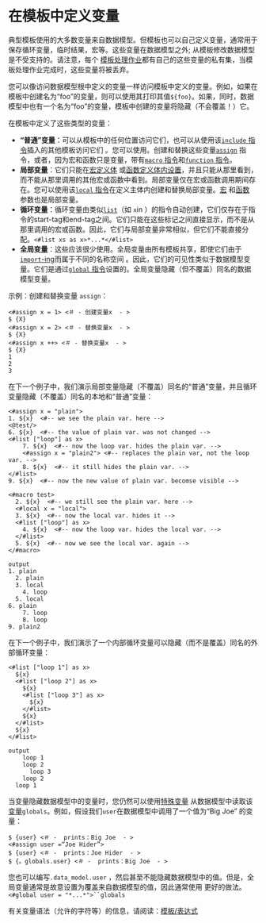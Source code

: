 # 在模板中定义变量

典型模板使用的大多数变量来自数据模型。但模板也可以自己定义变量，通常用于保存循环变量，临时结果，宏等。这些变量在数据模型之外; 从模板修改数据模型是不受支持的。请注意，每个 [模板处理作业](https://freemarker.apache.org/docs/gloss.html#gloss.templateProcessingJob)都有自己的这些变量的私有集，当模板处理作业完成时，这些变量将被丢弃。

您可以像访问数据模型根中定义的变量一样访问模板中定义的变量。例如，如果在模板中创建名为“foo”的变量，则可以使用其打印其值`${foo}`。如果，同时，数据模型中也有一个名为“foo”的变量，模板中创建的变量将隐藏（不会覆盖！）它。

在模板中定义了这些类型的变量：

- **“普通”变量**：可以从模板中的任何位置访问它们，也可以从使用该[`include` 指令](https://freemarker.apache.org/docs/ref_directive_include.html#ref.directive.include)插入的其他模板访问它们 。您可以使用。创建和替换这些变量[`assign`](https://freemarker.apache.org/docs/ref_directive_assign.html#ref.directive.assign) 指令，或者，因为宏和函数只是变量，带有[`macro` 指令](https://freemarker.apache.org/docs/ref_directive_macro.html#ref.directive.macro)和[`function` 指令](https://freemarker.apache.org/docs/ref_directive_function.html#ref.directive.function)。
- **局部变量**：它们只能在[宏定义体](https://freemarker.apache.org/docs/gloss.html#gloss.macroDefinitionBody) 或[函数定义体内设置](https://freemarker.apache.org/docs/gloss.html#gloss.functionDefinitionBody)，并且只能从那里看到，而不能从那里调用的其他宏或函数中看到。局部变量仅在宏或函数调用期间存在。您可以使用该[`local` 指令](https://freemarker.apache.org/docs/ref_directive_local.html#ref.directive.local)在定义主体内创建和替换局部变量。[宏](https://freemarker.apache.org/docs/ref_directive_macro.html#ref.directive.macro) 和[函数](https://freemarker.apache.org/docs/ref_directive_function.html#ref.directive.function) 参数也是局部变量。
- **循环变量**：循环变量由类似[`list`](https://freemarker.apache.org/docs/ref_directive_list.html#ref.directive.list)（如 `x`in ）的指令自动创建，它们仅存在于指令的start-tag和end-tag之间。它们只能在这些标记之间直接显示，而不是从那里调用的宏或函数。因此，它们与局部变量非常相似，但它们不能直接分配。`<#list xs as x>*...*</#list>`
- **全局变量**：这些应该很少使用。全局变量由所有模板共享，即使它们由于[`import`-ing](https://freemarker.apache.org/docs/ref_directive_import.html#ref.directive.import)而属于不同的名称空间 。因此，它们的可见性类似于数据模型变量。它们是通过[`global` 指令](https://freemarker.apache.org/docs/ref_directive_global.html#ref.directive.global)设置的。全局变量隐藏（但不覆盖）同名的数据模型变量。

示例：创建和替换变量 `assign`：

```
<#assign x = 1> <＃ - 创建变量x  - >
$ {X}
<#assign x = 2> <＃ - 替换变量x  - >
$ {X}
<#assign x ++> <＃ - 替换变量x  - >
$ {X}
1
2
3
```

在下一个例子中，我们演示局部变量隐藏（不覆盖）同名的“普通”变量，并且循环变量隐藏（不覆盖）同名的本地和“普通”变量：

```
<#assign x = "plain">
1. ${x}  <#-- we see the plain var. here -->
<@test/>
6. ${x}  <#-- the value of plain var. was not changed -->
<#list ["loop"] as x>
    7. ${x}  <#-- now the loop var. hides the plain var. -->
    <#assign x = "plain2"> <#-- replaces the plain var, not the loop var. -->
    8. ${x}  <#-- it still hides the plain var. -->
</#list>
9. ${x}  <#-- now the new value of plain var. becomse visible -->

<#macro test>
  2. ${x}  <#-- we still see the plain var. here -->
  <#local x = "local">
  3. ${x}  <#-- now the local var. hides it -->
  <#list ["loop"] as x>
    4. ${x}  <#-- now the loop var. hides the local var. -->
  </#list>
  5. ${x}  <#-- now we see the local var. again -->
</#macro>

output
1. plain
  2. plain
  3. local
    4. loop
  5. local
6. plain
    7. loop
    8. loop
9. plain2 
```

在下一个例子中，我们演示了一个内部循环变量可以隐藏（而不是覆盖）同名的外部循环变量：

```
<#list ["loop 1"] as x>
  ${x}
  <#list ["loop 2"] as x>
    ${x}
    <#list ["loop 3"] as x>
      ${x}
    </#list>
    ${x}
  </#list>
  ${x}
</#list>

output
    loop 1
    loop 2
      loop 3
    loop 2
  loop 1
```

当变量隐藏数据模型中的变量时，您仍然可以使用[特殊变量](https://freemarker.apache.org/docs/dgui_template_exp.html#dgui_template_exp_var_special) 从数据模型中读取该[变量](https://freemarker.apache.org/docs/dgui_template_exp.html#dgui_template_exp_var_special)`globals`。例如，假设我们`user`在数据模型中调用了一个值为“Big Joe” 的变量：

```
$ {user} <＃ -  prints：Big Joe  - >
<#assign user =“Joe Hider”>
$ {user} <＃ -  prints：Joe Hider  - >
$ {。globals.user} <＃ -  prints：Big Joe  - >
```

您也可以编写`.data_model.user` ，然后甚至不能隐藏数据模型中的值。但是，全局变量通常是故意设置为覆盖来自数据模型的值，因此通常使用 更好的做法。`<#global user = "*...*">``globals`

有关变量语法（允许的字符等）的信息，请阅读：[模板/表达式](https://freemarker.apache.org/docs/dgui_template_exp.html)